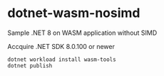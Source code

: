 # dotnet-wasm-nosimd
Sample .NET 8 on WASM application without SIMD

Accquire .NET SDK 8.0.100 or newer

```
dotnet workload install wasm-tools
dotnet publish
```